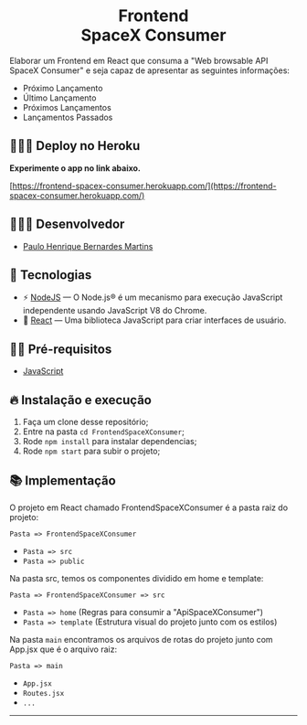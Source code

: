 <h1 align="center">
  Frontend <br> SpaceX Consumer
</h1>

Elaborar um Frontend em React que consuma a "Web browsable API SpaceX Consumer" e seja capaz de apresentar as seguintes informações:

- Próximo Lançamento
- Último Lançamento
- Próximos Lançamentos
- Lançamentos Passados

## 👨🏼‍💻 Deploy no Heroku
**Experimente o app no link abaixo.**

[https://frontend-spacex-consumer.herokuapp.com/](https://frontend-spacex-consumer.herokuapp.com/)

## 👨🏼‍💻 Desenvolvedor

- [Paulo Henrique Bernardes Martins](http://phdeveloper.com.br/)

## 🚀 Tecnologias

- ⚡ [NodeJS](https://nodejs.org/en/) — O Node.js® é um mecanismo para execução JavaScript independente usando JavaScript V8 do Chrome.
- 💾 [React](https://pt-br.reactjs.org/) — Uma biblioteca JavaScript para criar interfaces de usuário.

## ✋🏻 Pré-requisitos

- [JavaScript](https://developer.mozilla.org/pt-BR/docs/Web/JavaScript)

## 🔥 Instalação e execução

1. Faça um clone desse repositório;
2. Entre na pasta `cd FrontendSpaceXConsumer`;
3. Rode `npm install` para instalar dependencias;
4. Rode `npm start` para subir o projeto;

## 📚 Implementação

O projeto em React chamado FrontendSpaceXConsumer é a pasta raiz do projeto:

`Pasta => FrontendSpaceXConsumer`
- `Pasta => src`
- `Pasta => public`

Na pasta src, temos os componentes dividido em home e template:

`Pasta => FrontendSpaceXConsumer => src `
- `Pasta => home` (Regras para consumir a "ApiSpaceXConsumer")
- `Pasta => template` (Estrutura visual do projeto junto com os estilos)

Na pasta `main` encontramos os arquivos de rotas do projeto junto com App.jsx que é o arquivo raiz:

`Pasta => main`
- `App.jsx` 
- `Routes.jsx`
- `...`

---
